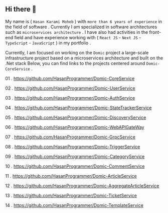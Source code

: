 ## Hi there 👋

My name is ( `Hasan Karami Moheb` ) with `more than 6 years of experience` in the field of software . Currently I am specialized in software architectures such as `microservices architecture` .
I have also had activities in the front-end field and have experience working with ( `React JS` - `Next JS` - `TypeScript` - `JavaScript` ) in my portfolio .

Currently, I am focused on working on the `Domic` project a large-scale infrastructure project based on a microservices architecture and built on the .Net stack Below, you can find links to the projects centered around `Domic-CoreService` .

01 . https://github.com/HasanProgrammer/Domic-CoreService

02 . https://github.com/HasanProgrammer/Domic-UserService

03 . https://github.com/HasanProgrammer/Domic-AuthService

04 . https://github.com/HasanProgrammer/Domic-StateTrackerService

05 . https://github.com/HasanProgrammer/Domic-DiscoveryService

06 . https://github.com/HasanProgrammer/Domic-WebAPIGateWay

07 . https://github.com/HasanProgrammer/Domic-GrpcService

08 . https://github.com/HasanProgrammer/Domic-TriggerService

09 . https://github.com/HasanProgrammer/Domic-CategoryService

10 . https://github.com/HasanProgrammer/Domic-CommentService

11 . https://github.com/HasanProgrammer/Domic-ArticleService

12 . https://github.com/HasanProgrammer/Domic-AggregateArticleService

13 . https://github.com/HasanProgrammer/Domic-TicketService

14 . https://github.com/HasanProgrammer/Domic-TemplateService
